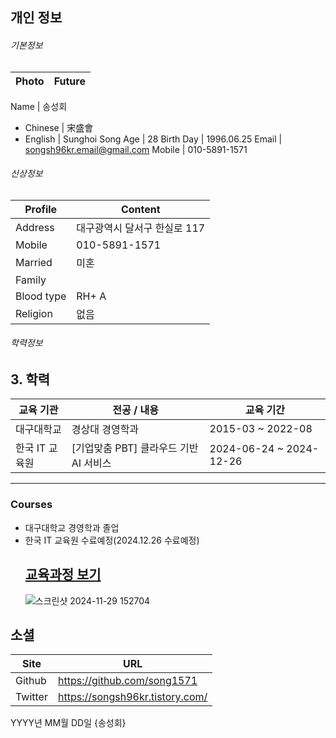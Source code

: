 ## 개인 정보

###### 기본정보  

Photo      | Future
-----------|--------------

Name       | 송성회
 - Chinese | 宋盛會
 - English | Sunghoi Song
Age        | 28 
Birth Day  | 1996.06.25
Email      | songsh96kr.email@gmail.com
Mobile     | 010-5891-1571


###### 신상정보

Profile    | Content
-----------|--------------------------------------
Address    | 대구광역시 달서구 한실로 117
Mobile     | 010-5891-1571
Married    | 미혼
Family     | 
Blood type | RH+ A
Religion   | 없음
  
###### 학력정보

## 3. 학력
교육 기관 | 전공 / 내용 | 교육 기간
-------------|---------------------------|------------------
대구대학교 | 경상대 경영학과 | 2015-03 ~ 2022-08
한국 IT 교육원 | [기업맞춤 PBT] 클라우드 기반 AI 서비스 | 2024-06-24 ~ 2024-12-26
* * *
  

  
### Courses
- 대구대학교 경영학과 졸업
- 한국 IT 교육원 수료예정(2024.12.26 수료예정)
   ##  **[교육과정 보기](./커리큘럼.md)** 
   ![스크린샷 2024-11-29 152704](https://github.com/user-attachments/assets/605b2f17-1adc-4420-871c-0a47adf8089c)


## 소셜
Site     | URL
---------|-------------------------------
Github   | https://github.com/song1571
Twitter  | https://songsh96kr.tistory.com/


YYYY년 MM월 DD일
{송성회}
